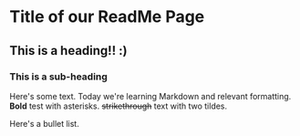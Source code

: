 # Title of our ReadMe Page

## This is a heading!! :) 

### This is a sub-heading 

Here's some text. Today we're learning Markdown and relevant formatting. **Bold** test with asterisks. ~~strikethrough~~ text with two tildes. 

Here's a bullet list. 

